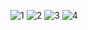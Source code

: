 ![1](https://github.com/Allakhverdiev1/FrontendTest/assets/160232071/b6d392fc-d898-441d-a904-c342dcb231b0)
![2](https://github.com/Allakhverdiev1/FrontendTest/assets/160232071/a7608d93-7810-46e3-ab6c-61df3f388380)
![3](https://github.com/Allakhverdiev1/FrontendTest/assets/160232071/8d89aaeb-38c2-4ba0-9ebc-6c5b5163762d)
![4](https://github.com/Allakhverdiev1/FrontendTest/assets/160232071/ef5ef890-9051-4fd3-ba08-aa932d6dac46)
